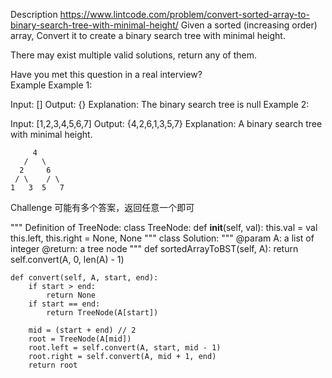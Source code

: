 Description
https://www.lintcode.com/problem/convert-sorted-array-to-binary-search-tree-with-minimal-height/
Given a sorted (increasing order) array, Convert it to create a binary search tree with minimal height.

There may exist multiple valid solutions, return any of them.

Have you met this question in a real interview?  
Example
Example 1:

Input: []
Output:  {}
Explanation: The binary search tree is null
Example 2:

Input: [1,2,3,4,5,6,7]
Output:  {4,2,6,1,3,5,7}
Explanation:
A binary search tree with minimal height.

         4
       /   \
      2     6
     / \    / \
    1   3  5   7


Challenge
可能有多个答案，返回任意一个即可


"""
Definition of TreeNode:
class TreeNode:
    def __init__(self, val):
        this.val = val
        this.left, this.right = None, None
"""
class Solution:
    """
    @param A: a list of integer
    @return: a tree node
    """
    def sortedArrayToBST(self, A):
        return self.convert(A, 0, len(A) - 1)
        
    def convert(self, A, start, end):
        if start > end:
            return None
        if start == end:
            return TreeNode(A[start])
        
        mid = (start + end) // 2
        root = TreeNode(A[mid])
        root.left = self.convert(A, start, mid - 1)
        root.right = self.convert(A, mid + 1, end)
        return root
